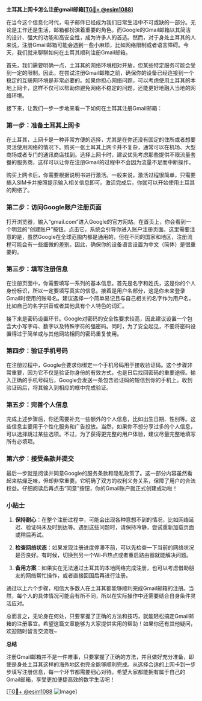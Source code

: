 **土耳其上网卡怎么注册gmail邮箱[[TG💪+ @esim1088](https://t.me/s/esim1088)]**

在当今这个信息化时代，电子邮件已经成为我们日常生活中不可或缺的一部分。无论是工作还是生活，邮箱都扮演着重要的角色。而Google的Gmail邮箱以其简洁的设计、强大的功能和高安全性，成为许多人的首选。然而，对于身处土耳其的人来说，注册Gmail邮箱可能会遇到一些小麻烦，比如网络限制或者语言障碍。今天，我们就来聊聊如何在土耳其顺利注册Gmail邮箱。

首先，我们需要明确一点，土耳其的网络环境相对开放，但某些特定服务可能会受到一定的限制。因此，在尝试注册Gmail邮箱之前，确保你的设备已经连接到一个稳定的互联网环境是非常必要的。如果你担心网络问题，可以考虑使用土耳其的本地上网卡，这样不仅可以帮助你避免网络不稳定的问题，还能更好地融入当地的网络环境。

接下来，让我们一步一步地来看一下如何在土耳其注册Gmail邮箱：

### 第一步：准备土耳其上网卡

在土耳其，上网卡是一种非常方便的选择，尤其是在你还没有固定的住所或者想要灵活使用网络的情况下。购买一张土耳其上网卡并不复杂，通常可以在机场、大型商场或者专门的通讯商店找到。选择上网卡时，建议优先考虑那些提供不限流量套餐的服务商，这样可以让你在注册Gmail的过程中不会因为流量不足而中断操作。

购买上网卡后，你需要根据说明书进行激活。一般来说，激活过程很简单，只需要插入SIM卡并按照提示输入相关信息即可。激活完成后，你就可以开始使用土耳其的网络了。

### 第二步：访问Google账户注册页面

打开浏览器，输入“gmail.com”进入Google的官方网站。在首页上，你会看到一个明显的“创建账户”按钮。点击它，系统会引导你进入账户注册页面。这里需要注意的是，虽然Google在全球范围内都是通用的，但在不同的国家和地区，注册流程可能会有一些细微的差别。因此，确保你的设备语言设置为中文（简体）是很重要的。

### 第三步：填写注册信息

在注册页面中，你需要填写一系列的基本信息。首先是名字和姓氏，这是你的个人身份标识，所以一定要填写真实的信息。接着是用户名部分，这是你未来登录Gmail时使用的账号名。建议选择一个简单易记且与自己相关的名字作为用户名，比如自己的名字拼音或者其他具有个人特色的词汇。

接下来是密码设置环节。Google对密码的安全性要求较高，因此建议设置一个包含大小写字母、数字以及特殊字符的强密码。同时，为了安全起见，不要将密码设置得过于简单或与其他网站相同的密码重复使用。

### 第四步：验证手机号码

在注册过程中，Google会要求你绑定一个手机号码用于接收验证码。这个步骤非常重要，因为它不仅是验证你身份的有效方式，也是日后找回密码的重要途径。输入正确的手机号码后，Google会发送一条包含验证码的短信到你的手机上。收到验证码后，将其输入到相应的框中完成验证。

### 第五步：完善个人信息

完成上述步骤后，你还需要补充一些额外的个人信息，比如出生日期、性别等。这些信息主要用于个性化服务和广告投放。当然，如果你不想分享过多的个人信息，可以选择跳过某些选项。不过，为了获得更完整的用户体验，建议尽量完整地填写所有必填项。

### 第六步：接受条款并提交

最后一步就是阅读并同意Google的服务条款和隐私政策了。这一部分内容虽然看起来枯燥乏味，但却非常重要。它明确了双方的权利义务关系，保障了用户的合法权益。仔细阅读后再点击“同意”按钮，你的Gmail账户就正式创建成功啦！

### 小贴士

1. **保持耐心**：在整个注册过程中，可能会出现各种意想不到的情况，比如网络延迟、验证码未及时到达等。遇到这些问题时，请保持冷静，尝试重新加载页面或稍后再试。
   
2. **检查网络状态**：如果发现注册进度停滞不前，可以先检查一下当前的网络状况是否良好。有时候，切换到另一个Wi-Fi热点或者重启路由器就能解决问题。

3. **备用方案**：如果实在无法通过土耳其的本地网络完成注册，也可以考虑借助朋友的网络帮忙操作，或者直接回国后再进行注册。

通过以上六个步骤，相信大多数人在土耳其都能够顺利完成Gmail邮箱的注册。当然，每个人的具体情况可能会有所不同，所以在实际操作中还需要结合自身条件灵活应对。

总而言之，无论身在何处，只要掌握了正确的方法和技巧，就能轻松搞定Gmail邮箱的注册事宜。希望这篇文章能够为大家提供实用的帮助！如果你还有其他疑问，欢迎随时留言交流哦~

**总结**

注册Gmail邮箱并不是一件难事，只要掌握了正确的方法，并且做好充分准备，即使是身处土耳其这样的海外地区也完全能够顺利完成。从选择合适的上网卡到一步步填写注册信息，每一个环节都需要细心对待。希望大家都能拥有属于自己的Gmail邮箱，享受更加便捷高效的数字生活吧！

[[TG💪+ @esim1088](https://t.me/s/esim1088) ![Image](https://i.postimg.cc/4NQfJmqS/Snipaste-2025-05-13-00-14-12.png)]